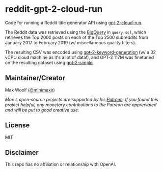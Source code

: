 # reddit-gpt-2-cloud-run

Code for running a Reddit title generator API using [gpt-2-cloud-run](https://github.com/minimaxir/gpt-2-cloud-run).

The Reddit data was retrieved using the [BigQuery](https://cloud.google.com/bigquery/) in `query.sql`, which retrieves the Top 2000 posts on each of the Top 2500 subreddits from January 2017 to February 2019 (w/ miscellaneous quality filters).

The resulting CSV was encoded using [gpt-2-keyword-generation](https://github.com/minimaxir/gpt-2-keyword-generation) (w/ a 32 vCPU cloud machine as it's a lot of data!), and GPT-2 117M was finetuned on the resulting dataset using [gpt-2-simple](https://github.com/minimaxir/gpt-2-simple).

## Maintainer/Creator

Max Woolf ([@minimaxir](https://minimaxir.com))

*Max's open-source projects are supported by his [Patreon](https://www.patreon.com/minimaxir). If you found this project helpful, any monetary contributions to the Patreon are appreciated and will be put to good creative use.*

## License

MIT

## Disclaimer

This repo has no affiliation or relationship with OpenAI.